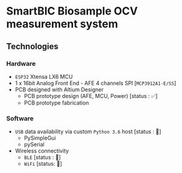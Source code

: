 # SmartBIC Biosample OCV measurement system
## Technologies

### Hardware
- `ESP32` Xtensa LX6 MCU
- 1 x 16bit Analog Front End - AFE 4 channels SPI [`MCP3912A1-E/SS`]
- PCB designed with Altium Designer
    - PCB prototype design (AFE, MCU, Power) [status : ✅]
    - PCB prototype fabrication 
### Software
- `USB` data availability via custom `Python 3.6` host [status : 🚧]
    - PySimpleGui 
    - pySerial
- Wireless connectivity 
    - `BLE` [status : 🚧]
    - `WiFi` [status: 🚧]
